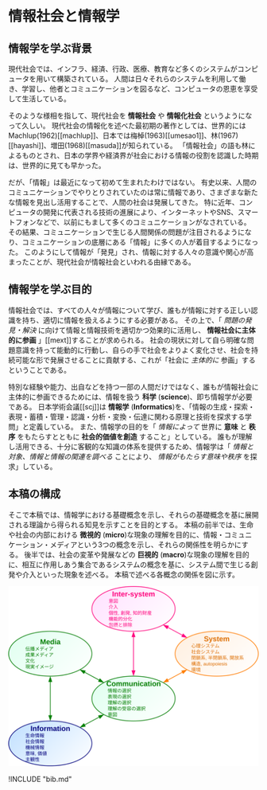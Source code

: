 # 情報社会と情報学

## 情報学を学ぶ背景

現代社会では、インフラ、経済、行政、医療、教育など多くのシステムがコンピュータを用いて構築されている。
人間は日々それらのシステムを利用して働き、学習し、他者とコミュニケーションを図るなど、コンピュータの恩恵を享受して生活している。

そのような様相を指して、現代社会を **情報社会** や **情報化社会** というようになって久しい。
現代社会の情報化を述べた最初期の著作としては、世界的にはMachlup(1962)\[[machlup]\]、日本では梅棹(1963)\[[umesao1]\]、林(1967)\[[hayashi]\]、増田(1968)\[[masuda]\]が知られている。
「情報社会」の語も林によるものとされ、日本の学界や経済界が社会における情報の役割を認識した時期は、世界的に見ても早かった。

だが、「情報」は最近になって初めて生まれたわけではない。
有史以来、人間のコミュニケーションでやりとりされていたのは常に情報であり、さまざまな新たな情報を見出し活用することで、人間の社会は発展してきた。
特に近年、コンピュータの開発に代表される技術の進展により、インターネットやSNS、スマートフォンなどで、以前にもまして多くのコミュニケーションがなされている。
その結果、コミュニケーションで生じる人間関係の問題が注目されるようになり、コミュニケーションの底層にある「情報」に多くの人が着目するようになった。
このようにして情報が「発見」され、情報に対する人々の意識や関心が高まったことが、現代社会が情報社会といわれる由縁である。

## 情報学を学ぶ目的

情報社会では、すべての人々が情報について学び、誰もが情報に対する正しい認識を持ち、適切に情報を扱えるようにする必要がある。
その上で、「 *問題の発見・解決* に向けて情報と情報技術を適切かつ効果的に活用し、 **情報社会に主体的に参画** 」\[[mext]\]することが求められる。
社会の現状に対して自ら明確な問題意識を持って能動的に行動し、自らの手で社会をよりよく変化させ、社会を持続可能な形で発展させることに貢献する、これが「社会に *主体的に* 参画」するということである。

特別な経験や能力、出自などを持つ一部の人間だけではなく、誰もが情報社会に主体的に参画できるためには、情報を扱う **科学** (**science**)、即ち情報学が必要である。
日本学術会議\[[scj]\]は **情報学** (**Informatics**)を、「情報の生成・探索・表現・蓄積・管理・認識・分析・変換・伝達に関わる原理と技術を探求する学問」と定義している。
また、情報学の目的を「 *情報によって* 世界に **意味** と **秩序** をもたらすとともに **社会的価値を創造** すること」としている。
誰もが理解し活用できる、十分に客観的な知識の体系を提供するため、情報学は「 *情報と対象、情報と情報の関連を調べる* ことにより、 *情報がもたらす意味や秩序* を探求」している。

## 本稿の構成

そこで本稿では、情報学における基礎概念を示し、それらの基礎概念を基に展開される理論から得られる知見を示すことを目的とする。
本稿の前半では、生命や社会の内部における **微視的** (**micro**)な現象の理解を目的に、情報・コミュニケーション・メディアという3つの概念を示し、それらの関係性を明らかにする。
後半では、社会の変革や発展などの **巨視的** (**macro**)な現象の理解を目的に、相互に作用しあう集合であるシステムの概念を基に、システム間で生じる創発や介入といった現象を述べる。
本稿で述べる各概念の関係を図に示す。

![fig:structure. 各概念の関係](structure.svg)

!INCLUDE "bib.md"
